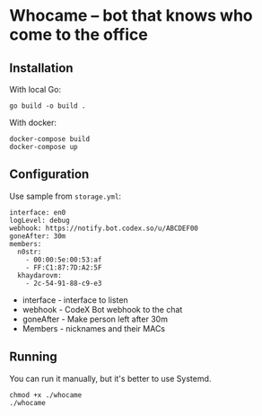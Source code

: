 # Whocame – bot that knows who come to the office

## Installation

With local Go:
```
go build -o build .
```

With docker:
```
docker-compose build
docker-compose up
```

## Configuration

Use sample from `storage.yml`:
```
interface: en0
logLevel: debug
webhook: https://notify.bot.codex.so/u/ABCDEF00
goneAfter: 30m
members:
  n0str:
    - 00:00:5e:00:53:af
    - FF:C1:87:7D:A2:5F
  khaydarovm:
    - 2c-54-91-88-c9-e3
```

* interface - interface to listen
* webhook - CodeX Bot webhook to the chat
* goneAfter - Make person left after 30m
* Members - nicknames and their MACs

## Running

You can run it manually, but it's better to use Systemd.
```
chmod +x ./whocame
./whocame
```